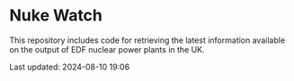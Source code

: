# Nuke Watch

This repository includes code for retrieving the latest information available on the output of EDF nuclear power plants in the UK.

Last updated: 2024-08-10 19:06